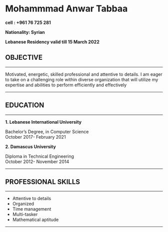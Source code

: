 
# Mohammmad Anwar Tabbaa

**cell : +961 76 725 281**

**Nationality: Syrian**

**Lebanese Residency valid till 15 March 2022**


## OBJECTIVE
---
Motivated, energetic, skilled professional and attentive to details. I am eager to take on a challenging role within diverse organization that will utilize my expertise and abilities to perform efficiently and effectively

---

## EDUCATION
---
**1.	Lebanese International University**

 Bachelor’s Degree, in Computer Science   
 October 2017- February 2021       

**2. Damascus University**

Diploma in Technical Engineering<br>
October 2012- November 2014

---

## PROFESSIONAL SKILLS

---

*	Attentive to details
*  Organized 
* Time management
* Multi-tasker
* 	Mathematical aptitude
--- 
